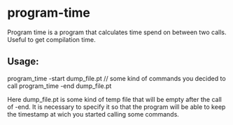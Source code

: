 # program-time
Program time is a program that calculates time spend on between two calls. Useful to get compilation time.
## Usage:
program_time -start dump_file.pt
// some kind of commands you decided to call
program_time -end dump_file.pt

Here dump_file.pt is some kind of temp file that will be empty after the call
of -end. It is necessary to specify it so that the program will be able to keep
the timestamp at wich you started calling some commands.

